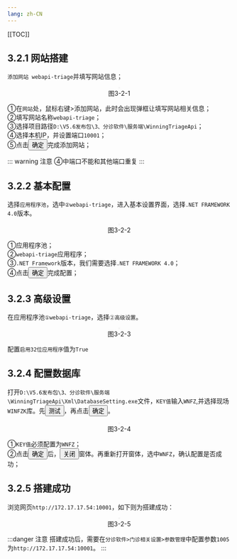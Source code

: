 ```yaml
---
lang: zh-CN
---
```


[[TOC]]

## 3.2.1 网站搭建

`添加网站 webapi-triage`并填写网站信息；

<div style="display:flex;flex-direction: column;justify-content: center;align-items: center; width: 100%;">
 <img style="border: 2px #f5f5f5 solid" src="/image/5.6img/站点搭建-分诊webapi.png" alt="">
 <span>图3-2-1</span>
</div>

①在`网站`处，鼠标右键>添加网站，此时会出现弹框让填写网站相关信息；<br/>
②填写网站名称`webapi-triage`；<br/>
③选择项目路径`D:\V5.6发布包\3、分诊软件\服务端\WinningTriageApi`；<br/>
④选择本机IP，并设置端口`10001`；<br/>
⑤点击<button>确定</button>完成添加网站；

::: warning 注意
④中端口不能和其他端口重复
:::

## 3.2.2 基本配置

选择`应用程序池`，选中`②webapi-triage`，进入基本设置界面，选择`.NET FRAMEWORK 4.0`版本。

<div style="display:flex;flex-direction: column;justify-content: center;align-items: center; width: 100%;">
 <img style="border: 2px #f5f5f5 solid" src="/image/5.6img/站点搭建-分诊webapi-基本设置.png" alt="">
 <span>图3-2-2</span>
</div>

①应用程序池；<br/>
②`webapi-triage`应用程序；<br/>
③`.NET Framework`版本，我们需要选择`.NET FRAMEWORK 4.0`；<br/>
④点击<button>确定</button>完成配置；

## 3.2.3 高级设置

在应用程序池`①webapi-triage`，选择`②高级设置`。

<div style="display:flex;flex-direction: column;justify-content: center;align-items: center; width: 100%;">
 <img style="border: 2px #f5f5f5 solid" src="/image/5.6img/站点搭建-分诊webapi-高级设置.png" alt="">
 <span>图3-2-3</span>
</div>

配置`启用32位应用程序`值为`True`

## 3.2.4 配置数据库

打开`D:\V5.6发布包\3、分诊软件\服务端\WinningTriageApi\Xml\DatabaseSetting.exe`文件，`KEY值`输入`WNFZ`,并选择现场`WINFZK`库。先<button>测试</button>，再点击<button>确定</button>。

<div style="display:flex;flex-direction: column;justify-content: center;align-items: center; width: 100%;">
 <img style="border: 2px #f5f5f5 solid" src="/image/5.6img/数据库配置-WNFZ.png" alt="">
 <span>图3-2-4</span>
</div>

①`KEY值`必须配置为`WNFZ`；<br/>
②点击<button>确定</button>后，<button>关闭</button>窗体。再重新打开窗体，选中`WNFZ`，确认配置是否成功；

## 3.2.5 搭建成功

浏览网页`http://172.17.17.54:10001`，如下则为搭建成功：

<div style="display:flex;flex-direction: column;justify-content: center;align-items: center; width: 100%;">
 <img style="border: 2px #f5f5f5 solid" src="/image/5.6img/站点搭建-分诊webapi-浏览.png" alt="">
 <span>图3-2-5</span>
</div>

:::danger 注意
搭建成功后，需要在`分诊软件>门诊相关设置>参数管理`中配置参数`1005`为`http://172.17.17.54:10001`。
:::


